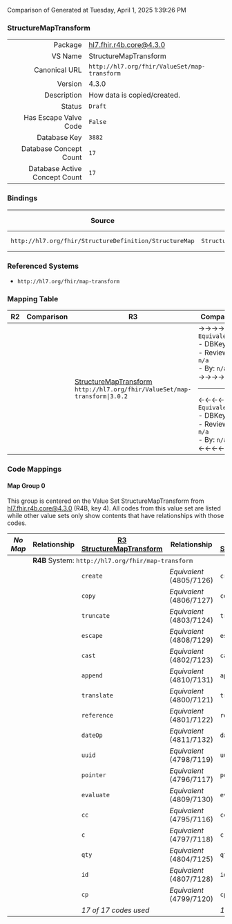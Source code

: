 Comparison of 
Generated at Tuesday, April 1, 2025 1:39:26 PM

### StructureMapTransform

|      |     |
| ---: | --- |
| Package | hl7.fhir.r4b.core@4.3.0 |
| VS Name | StructureMapTransform |
| Canonical URL | `http://hl7.org/fhir/ValueSet/map-transform` |
| Version | 4.3.0 |
| Description | How data is copied/created. |
| Status | `Draft` |
| Has Escape Valve Code | `False` |
| Database Key | `3882` |
| Database Concept Count | `17` |
| Database Active Concept Count | `17` |
### Bindings

| Source | Element | Binding | Strength | Element Short |
| ------ | ------- | ------- | -------- | ------------- |
| `http://hl7.org/fhir/StructureDefinition/StructureMap` | `StructureMap.group.rule.target.transform` | `http://hl7.org/fhir/ValueSet/map-transform\|4.3.0` | `Required` | create \| copy + |

### Referenced Systems

* `http://hl7.org/fhir/map-transform`
### Mapping Table

| R2 | Comparison | R3 | Comparison | R4 | Comparison | R4B | Comparison | R5
| --- | --- | --- | --- | --- | --- | --- | --- | ---
| | | [StructureMapTransform](/docs/R3/ValueSets/StructureMapTransform.md)<br/> `http://hl7.org/fhir/ValueSet/map-transform\|3.0.2` | →→→→→→→<br/>`Equivalent`<br/>- DBKey: `510`<br/>- Reviewed: `n/a`<br/>- By: `n/a`<br/>→→→→→→→<hr/>←←←←←←←<br/>`Equivalent`<br/>- DBKey: `731`<br/>- Reviewed: `n/a`<br/>- By: `n/a`<br/>←←←←←←←| [StructureMapTransform](/docs/R4/ValueSets/StructureMapTransform.md)<br/> `http://hl7.org/fhir/ValueSet/map-transform\|4.0.1` | →→→→→→→<br/>`Equivalent`<br/>- DBKey: `1585`<br/>- Reviewed: `n/a`<br/>- By: `n/a`<br/>→→→→→→→<hr/>←←←←←←←<br/>`Equivalent`<br/>- DBKey: `1586`<br/>- Reviewed: `n/a`<br/>- By: `n/a`<br/>←←←←←←←| [StructureMapTransform](/docs/R4B/ValueSets/StructureMapTransform.md)<br/> `http://hl7.org/fhir/ValueSet/map-transform\|4.3.0` | →→→→→→→<br/>`Equivalent`<br/>- DBKey: `988`<br/>- Reviewed: `n/a`<br/>- By: `n/a`<br/>→→→→→→→<hr/>←←←←←←←<br/>`Equivalent`<br/>- DBKey: `1249`<br/>- Reviewed: `n/a`<br/>- By: `n/a`<br/>←←←←←←←| [StructureMapTransform](/docs/R5/ValueSets/StructureMapTransform.md)<br/> `http://hl7.org/fhir/ValueSet/map-transform\|5.0.0` 

### Code Mappings


#### Map Group 0

This group is centered on the Value Set StructureMapTransform from hl7.fhir.r4b.core@4.3.0 (R4B, key 4).
All codes from this value set are listed while other value sets only show contents that have relationships with those codes.

| *No Map* | Relationship | [R3 StructureMapTransform](/docs/R3/ValueSets/StructureMapTransform.md)| Relationship | [R4 StructureMapTransform](/docs/R4/ValueSets/StructureMapTransform.md)| Relationship | R4B StructureMapTransform| Relationship | [R5 StructureMapTransform](/docs/R5/ValueSets/StructureMapTransform.md)
| --- | --- | --- | --- | --- | --- | --- | --- | ---
| <td colspan="8">**R4B** System: `http://hl7.org/fhir/map-transform`
| | | `create`| _Equivalent_ <br/>(4805/7126)| `create`| _Equivalent_ <br/>(16434/16435)| **`create`**| _Equivalent_ <br/>(9377/11715)| `create`
| | | `copy`| _Equivalent_ <br/>(4806/7127)| `copy`| _Equivalent_ <br/>(16436/16437)| **`copy`**| _Equivalent_ <br/>(9378/11716)| `copy`
| | | `truncate`| _Equivalent_ <br/>(4803/7124)| `truncate`| _Equivalent_ <br/>(16438/16439)| **`truncate`**| _Equivalent_ <br/>(9375/11713)| `truncate`
| | | `escape`| _Equivalent_ <br/>(4808/7129)| `escape`| _Equivalent_ <br/>(16440/16441)| **`escape`**| _Equivalent_ <br/>(9380/11718)| `escape`
| | | `cast`| _Equivalent_ <br/>(4802/7123)| `cast`| _Equivalent_ <br/>(16442/16443)| **`cast`**| _Equivalent_ <br/>(9374/11712)| `cast`
| | | `append`| _Equivalent_ <br/>(4810/7131)| `append`| _Equivalent_ <br/>(16444/16445)| **`append`**| _Equivalent_ <br/>(9382/11720)| `append`
| | | `translate`| _Equivalent_ <br/>(4800/7121)| `translate`| _Equivalent_ <br/>(16446/16447)| **`translate`**| _Equivalent_ <br/>(9372/11710)| `translate`
| | | `reference`| _Equivalent_ <br/>(4801/7122)| `reference`| _Equivalent_ <br/>(16448/16449)| **`reference`**| _Equivalent_ <br/>(9373/11711)| `reference`
| | | `dateOp`| _Equivalent_ <br/>(4811/7132)| `dateOp`| _Equivalent_ <br/>(16450/16451)| **`dateOp`**| _Equivalent_ <br/>(9383/11721)| `dateOp`
| | | `uuid`| _Equivalent_ <br/>(4798/7119)| `uuid`| _Equivalent_ <br/>(16452/16453)| **`uuid`**| _Equivalent_ <br/>(9370/11708)| `uuid`
| | | `pointer`| _Equivalent_ <br/>(4796/7117)| `pointer`| _Equivalent_ <br/>(16454/16455)| **`pointer`**| _Equivalent_ <br/>(9368/11706)| `pointer`
| | | `evaluate`| _Equivalent_ <br/>(4809/7130)| `evaluate`| _Equivalent_ <br/>(16456/16457)| **`evaluate`**| _Equivalent_ <br/>(9381/11719)| `evaluate`
| | | `cc`| _Equivalent_ <br/>(4795/7116)| `cc`| _Equivalent_ <br/>(16458/16459)| **`cc`**| _Equivalent_ <br/>(9367/11705)| `cc`
| | | `c`| _Equivalent_ <br/>(4797/7118)| `c`| _Equivalent_ <br/>(16460/16461)| **`c`**| _Equivalent_ <br/>(9369/11707)| `c`
| | | `qty`| _Equivalent_ <br/>(4804/7125)| `qty`| _Equivalent_ <br/>(16462/16463)| **`qty`**| _Equivalent_ <br/>(9376/11714)| `qty`
| | | `id`| _Equivalent_ <br/>(4807/7128)| `id`| _Equivalent_ <br/>(16464/16465)| **`id`**| _Equivalent_ <br/>(9379/11717)| `id`
| | | `cp`| _Equivalent_ <br/>(4799/7120)| `cp`| _Equivalent_ <br/>(16466/16467)| **`cp`**| _Equivalent_ <br/>(9371/11709)| `cp`
| | | *17 of 17 codes used* | | *17 of 17 codes used* | | *17 of 17 codes used* | | *17 of 17 codes used* 

